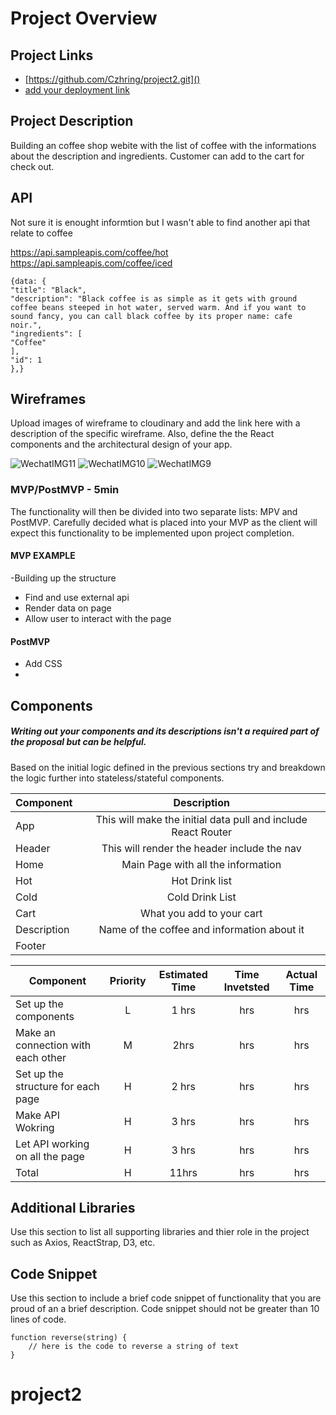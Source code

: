 # Project Overview

## Project Links

- [https://github.com/Czhring/project2.git]()
- [add your deployment link]()

## Project Description

Building an coffee shop webite with the list of coffee with the informations about the  description and ingredients. Customer can add to the cart for check out.

## API
Not sure it is enought informtion but I wasn't able to find another api that relate to coffee
 
https://api.sampleapis.com/coffee/hot
https://api.sampleapis.com/coffee/iced

```
{data: {
"title": "Black",
"description": "Black coffee is as simple as it gets with ground coffee beans steeped in hot water, served warm. And if you want to sound fancy, you can call black coffee by its proper name: cafe noir.",
"ingredients": [
"Coffee"
],
"id": 1
},} 
```


## Wireframes

Upload images of wireframe to cloudinary and add the link here with a description of the specific wireframe. Also, define the the React components and the architectural design of your app.


![WechatIMG11](https://user-images.githubusercontent.com/92180822/139502323-d5755eca-7c8e-4d4c-b373-b487a11246e6.jpeg)
![WechatIMG10](https://user-images.githubusercontent.com/92180822/139502335-bf7e245e-ee8d-42ef-bd58-ad76d274c883.jpeg)
![WechatIMG9](https://user-images.githubusercontent.com/92180822/139502385-aaa987b6-6ebb-4d3a-932b-d26ef7998580.jpeg)


### MVP/PostMVP - 5min

The functionality will then be divided into two separate lists: MPV and PostMVP.  Carefully decided what is placed into your MVP as the client will expect this functionality to be implemented upon project completion.  

#### MVP EXAMPLE
-Building up the structure 
- Find and use external api 
- Render data on page 
- Allow user to interact with the page

#### PostMVP 

- Add CSS
- 

## Components
##### Writing out your components and its descriptions isn't a required part of the proposal but can be helpful.

Based on the initial logic defined in the previous sections try and breakdown the logic further into stateless/stateful components. 

| Component | Description | 
| --- | :---: |  
| App | This will make the initial data pull and include React Router| 
| Header | This will render the header include the nav | 
| Home | Main Page with all the information | 
| Hot | Hot Drink list | 
| Cold | Cold Drink List | 
| Cart | What you add to your cart |
| Description  | Name of the coffee and information about it |
| Footer |  | 



| Component | Priority | Estimated Time | Time Invetsted | Actual Time |
| --- | :---: |  :---: | :---: | :---: |
|  Set up the components | L | 1 hrs| hrs | hrs |
| Make an connection with each other | M | 2hrs| hrs | hrs |
|  Set up the structure for each page | H | 2 hrs| hrs | hrs |
|  Make API Wokring | H | 3 hrs| hrs | hrs |
|  Let API working on all the page  | H | 3 hrs| hrs | hrs |
| Total | H | 11hrs| hrs | hrs |

## Additional Libraries
 Use this section to list all supporting libraries and thier role in the project such as Axios, ReactStrap, D3, etc. 

## Code Snippet

Use this section to include a brief code snippet of functionality that you are proud of an a brief description.  Code snippet should not be greater than 10 lines of code. 

```
function reverse(string) {
	// here is the code to reverse a string of text
}
```
# project2
